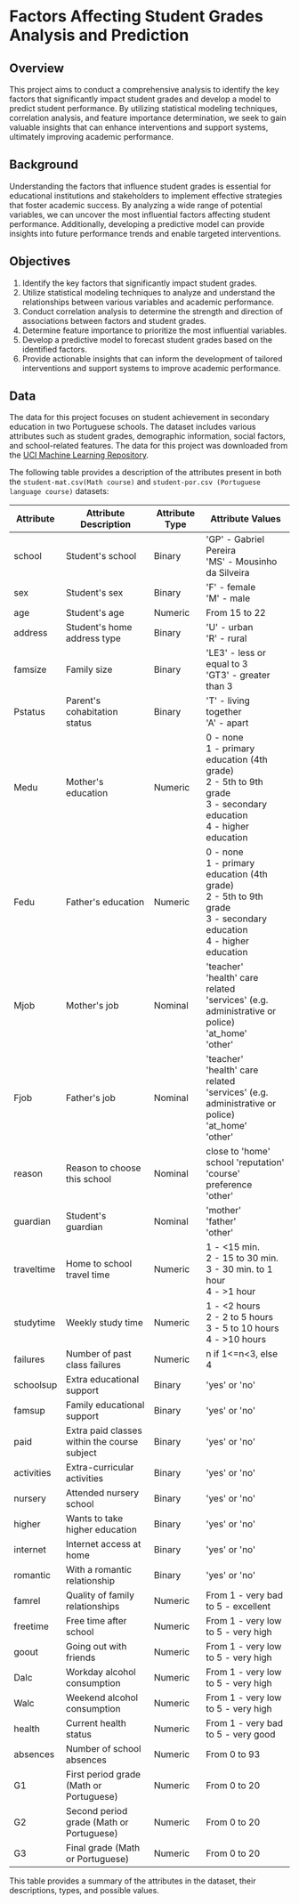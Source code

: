 # Factors Affecting Student Grades Analysis and Prediction

## Overview
This project aims to conduct a comprehensive analysis to identify the key factors that significantly impact student grades and develop a model to predict student performance. By utilizing statistical modeling techniques, correlation analysis, and feature importance determination, we seek to gain valuable insights that can enhance interventions and support systems, ultimately improving academic performance.

## Background
Understanding the factors that influence student grades is essential for educational institutions and stakeholders to implement effective strategies that foster academic success. By analyzing a wide range of potential variables, we can uncover the most influential factors affecting student performance. Additionally, developing a predictive model can provide insights into future performance trends and enable targeted interventions.

## Objectives 
1. Identify the key factors that significantly impact student grades.
2. Utilize statistical modeling techniques to analyze and understand the relationships between various variables and academic performance.
3. Conduct correlation analysis to determine the strength and direction of associations between factors and student grades.
4. Determine feature importance to prioritize the most influential variables.
5. Develop a predictive model to forecast student grades based on the identified factors.
6. Provide actionable insights that can inform the development of tailored interventions and support systems to improve academic performance.

## Data
The data for this project focuses on student achievement in secondary education in two Portuguese schools. The dataset includes various attributes such as student grades, demographic information, social factors, and school-related features. The data for this project was downloaded from the [UCI Machine Learning Repository](https://archive.ics.uci.edu/dataset/320/student+performance).

The following table provides a description of the attributes present in both the `student-mat.csv(Math course)` and `student-por.csv (Portuguese language course)` datasets:

| Attribute | Attribute Description                                            | Attribute Type | Attribute Values                                                    |
|-----------|-----------------------------------------------------------------|----------------|--------------------------------------------------------------------|
| school    | Student's school                                                | Binary         | 'GP' - Gabriel Pereira<br/>'MS' - Mousinho da Silveira              |
| sex       | Student's sex                                                   | Binary         | 'F' - female<br/>'M' - male                                        |
| age       | Student's age                                                   | Numeric        | From 15 to 22                                                      |
| address   | Student's home address type                                     | Binary         | 'U' - urban<br/>'R' - rural                                         |
| famsize   | Family size                                                     | Binary         | 'LE3' - less or equal to 3<br/>'GT3' - greater than 3               |
| Pstatus   | Parent's cohabitation status                                    | Binary         | 'T' - living together<br/>'A' - apart                               |
| Medu      | Mother's education                                              | Numeric        | 0 - none<br/>1 - primary education (4th grade)<br/>2 - 5th to 9th grade<br/>3 - secondary education<br/>4 - higher education |
| Fedu      | Father's education                                              | Numeric        | 0 - none<br/>1 - primary education (4th grade)<br/>2 - 5th to 9th grade<br/>3 - secondary education<br/>4 - higher education |
| Mjob      | Mother's job                                                    | Nominal        | 'teacher'<br/>'health' care related<br/>'services' (e.g. administrative or police)<br/>'at_home'<br/>'other'                    |
| Fjob      | Father's job                                                    | Nominal        | 'teacher'<br/>'health' care related<br/>'services' (e.g. administrative or police)<br/>'at_home'<br/>'other'                    |
| reason    | Reason to choose this school                                    | Nominal        | close to 'home'<br/>school 'reputation'<br/>'course' preference<br/>'other'                                                       |
| guardian  | Student's guardian                                              | Nominal        | 'mother'<br/>'father'<br/>'other'                                   |
| traveltime| Home to school travel time                                      | Numeric        | 1 - <15 min.<br/>2 - 15 to 30 min.<br/>3 - 30 min. to 1 hour<br/>4 - >1 hour                                                  |
| studytime | Weekly study time                                               | Numeric        | 1 - <2 hours<br/>2 - 2 to 5 hours<br/>3 - 5 to 10 hours<br/>4 - >10 hours                                                      |
| failures  | Number of past class failures                                   | Numeric        | n if 1<=n<3, else 4                                                |
| schoolsup | Extra educational support                                       | Binary         | 'yes' or 'no'                                                      |
| famsup    | Family educational support                                      | Binary         | 'yes' or 'no'                                                      |
| paid      | Extra paid classes within the course subject                    | Binary         | 'yes' or 'no'                                                      |
| activities| Extra-curricular activities                                     | Binary         | 'yes' or 'no'                                                      |
| nursery   | Attended nursery school                                         | Binary         | 'yes' or 'no'                                                      |
| higher    | Wants to take higher education                                  | Binary         | 'yes' or 'no'                                                      |
| internet  | Internet access at home                                         | Binary         | 'yes' or 'no'                                                      |
| romantic  | With a romantic relationship                                    | Binary         | 'yes' or 'no'                                                      |
| famrel    | Quality of family relationships                                 | Numeric        | From 1 - very bad to 5 - excellent                                 |
| freetime  | Free time after school                                          | Numeric        | From 1 - very low to 5 - very high                                 |
| goout     | Going out with friends                                          | Numeric        | From 1 - very low to 5 - very high                                 |
| Dalc      | Workday alcohol consumption                                     | Numeric        | From 1 - very low to 5 - very high                                 |
| Walc      | Weekend alcohol consumption                                     | Numeric        | From 1 - very low to 5 - very high                                 |
| health    | Current health status                                           | Numeric        | From 1 - very bad to 5 - very good                                 |
| absences  | Number of school absences                                       | Numeric        | From 0 to 93                                                       |
| G1        | First period grade (Math or Portuguese)                         | Numeric        | From 0 to 20                                                       |
| G2        | Second period grade (Math or Portuguese)                        | Numeric        | From 0 to 20                                                       |
| G3        | Final grade (Math or Portuguese)                                | Numeric        | From 0 to 20                                                       |

This table provides a summary of the attributes in the dataset, their descriptions, types, and possible values.


